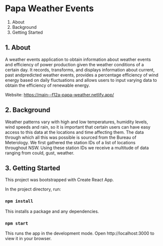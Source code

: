 # Papa Weather Events

1. About
2. Background 
3. Getting Started


## 1. About 
A weather events application to obtain information about weather events and efficiency of power production given the weather conditions of a certain day. It records, transforms, and displays information about current, past andpredicted weather events, provides a percentage efficiency of wind energy based on daily fluctuations and allows users to input varying data to obtain the efficiency of renewable energy.

Website: https://main--f12a-papa-weather.netlify.app/

## 2. Background 
Weather patterns vary with high and low temperatures, humidity levels, wind speeds and rain, so it is important that certain users can have easy access to this data at the locations and time affecting them. The data through which all this was possible is sourced from the Bureau of Meterology. We first gathered the station IDs of a list of locations throughout NSW. Using these station IDs we receive a multitude of data ranging from could, gust, weather. 

## 3. Getting Started
This project was bootstrapped with Create React App.

In the project directory, run:

### `npm install`

This installs a package and any dependencies.

### `npm start`

This runs the app in the development mode.
Open http://localhost:3000 to view it in your browser.
